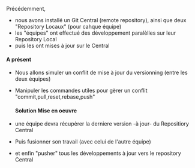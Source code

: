 
Précédemment,
- nous avons installé un Git Central (remote repository),
  ainsi que deux "Repository Locaux" (pour cahque équipe)
- les "équipes" ont effectué des développement paralèlles sur leur Repository Local
- puis les ont mises à jour sur le Central
  
  
#### A présent
- Nous allons simuler un conflit de mise à jour du versionning (entre les deux équipes)
- Manipuler les commandes utiles pour gèrer un conflit "commit,pull,reset,rebase,push"
   
   #### Solution Mise en oeuvre
- une équipe devra récupèrer la derniere version -à jour- du Repositiory Central 
- Puis fusionner son travail (avec celui de l'autre équipe)
- et enfin "pusher" tous les développements à jour vers le repository Central

